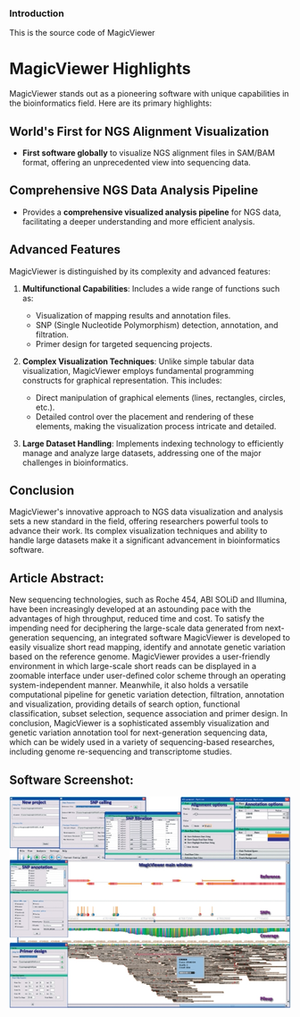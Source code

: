 ### Introduction

This is the source code of MagicViewer

# MagicViewer Highlights

MagicViewer stands out as a pioneering software with unique capabilities in the bioinformatics field. Here are its primary highlights:

## World's First for NGS Alignment Visualization

- **First software globally** to visualize NGS alignment files in SAM/BAM format, offering an unprecedented view into sequencing data.

## Comprehensive NGS Data Analysis Pipeline

- Provides a **comprehensive visualized analysis pipeline** for NGS data, facilitating a deeper understanding and more efficient analysis.

## Advanced Features

MagicViewer is distinguished by its complexity and advanced features:

1. **Multifunctional Capabilities**: Includes a wide range of functions such as:

   - Visualization of mapping results and annotation files.
   - SNP (Single Nucleotide Polymorphism) detection, annotation, and filtration.
   - Primer design for targeted sequencing projects.

2. **Complex Visualization Techniques**: Unlike simple tabular data visualization, MagicViewer employs fundamental programming constructs for graphical representation. This includes:

   - Direct manipulation of graphical elements (lines, rectangles, circles, etc.).
   - Detailed control over the placement and rendering of these elements, making the visualization process intricate and detailed.

3. **Large Dataset Handling**: Implements indexing technology to efficiently manage and analyze large datasets, addressing one of the major challenges in bioinformatics.

## Conclusion

MagicViewer's innovative approach to NGS data visualization and analysis sets a new standard in the field, offering researchers powerful tools to advance their work. Its complex visualization techniques and ability to handle large datasets make it a significant advancement in bioinformatics software.

## Article Abstract:

New sequencing technologies, such as Roche 454, ABI SOLiD and Illumina, have been increasingly developed at an astounding pace with the advantages of high throughput, reduced time and cost. To satisfy the impending need for deciphering the large-scale data generated from next-generation sequencing, an integrated software MagicViewer is developed to easily visualize short read mapping, identify and annotate genetic variation based on the reference genome. MagicViewer provides a user-friendly environment in which large-scale short reads can be displayed in a zoomable interface under user-defined color scheme through an operating system-independent manner. Meanwhile, it also holds a versatile computational pipeline for genetic variation detection, filtration, annotation and visualization, providing details of search option, functional classification, subset selection, sequence association and primer design. In conclusion, MagicViewer is a sophisticated assembly visualization and genetic variation annotation tool for next-generation sequencing data, which can be widely used in a variety of sequencing-based researches, including genome re-sequencing and transcriptome studies.

## Software Screenshot:

![Screenshot](./The-workflow-and-screenshots-of-MagicViewer.png "Screenshot")
